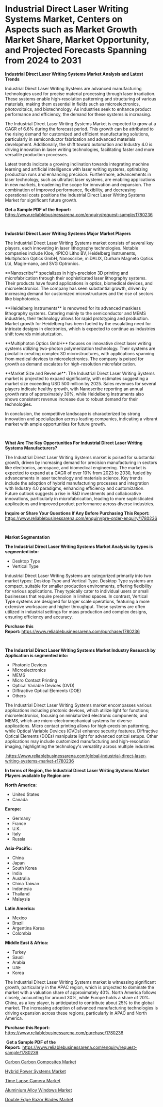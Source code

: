 <p><h1>Industrial Direct Laser Writing Systems Market, Centers on Aspects such as Market Growth Market Share, Market Opportunity, and Projected Forecasts Spanning from 2024 to 2031</h1></p><p><strong>Industrial Direct Laser Writing Systems Market Analysis and Latest Trends</strong></p>
<p><p>Industrial Direct Laser Writing Systems are advanced manufacturing technologies used for precise material processing through laser irradiation. These systems enable high-resolution patterning and structuring of various materials, making them essential in fields such as microelectronics, photovoltaics, and biotechnology. As industries seek to enhance product performance and efficiency, the demand for these systems is increasing.</p><p>The Industrial Direct Laser Writing Systems Market is expected to grow at a CAGR of 6.6% during the forecast period. This growth can be attributed to the rising demand for customized and efficient manufacturing solutions, particularly in semiconductor fabrication and advanced materials development. Additionally, the shift toward automation and Industry 4.0 is driving innovation in laser writing technologies, facilitating faster and more versatile production processes.</p><p>Latest trends indicate a growing inclination towards integrating machine learning and artificial intelligence with laser writing systems, optimizing production runs and enhancing precision. Furthermore, advancements in laser technology, such as ultrafast laser systems, are enabling applications in new markets, broadening the scope for innovation and expansion. The combination of improved performance, flexibility, and decreasing operational costs positions the Industrial Direct Laser Writing Systems Market for significant future growth.</p></p>
<p><strong>Get a Sample PDF of the Report:&nbsp;</strong> <a href="https://www.reliablebusinessarena.com/enquiry/request-sample/1780236?utm_campaign=1871&utm_medium=2&utm_source=Github&utm_content=ia&utm_term=19122024&utm_id=industrial-direct-laser-writing-systems">https://www.reliablebusinessarena.com/enquiry/request-sample/1780236</a></p>
<p>&nbsp;</p>
<p><strong>Industrial Direct Laser Writing Systems Major Market Players</strong></p>
<p><p>The Industrial Direct Laser Writing Systems market consists of several key players, each innovating in laser lithography technologies. Notable companies include Kloe, 4PICO Litho BV, Heidelberg Instruments, Multiphoton Optics GmbH, Nanoscribe, miDALIX, Durham Magneto Optics Ltd, Magie-nano, and SVG Optronics.</p><p>**Nanoscribe** specializes in high-precision 3D printing and microfabrication through their sophisticated laser lithography systems. Their products have found applications in optics, biomedical devices, and microelectronics. The company has seen substantial growth, driven by increasing demand for customized microstructures and the rise of sectors like biophotonics.</p><p>**Heidelberg Instruments** is renowned for its advanced maskless lithography systems. Catering mainly to the semiconductor and MEMS industries, their technology allows for rapid prototyping and production. Market growth for Heidelberg has been fueled by the escalating need for intricate designs in electronics, which is expected to continue as industries shift towards miniaturization.</p><p>**Multiphoton Optics GmbH** focuses on innovative direct laser writing systems utilizing two-photon polymerization technology. Their systems are pivotal in creating complex 3D microstructures, with applications spanning from medical devices to microelectronics. The company is poised for growth as demand escalates for high-resolution microfabrication.</p><p>**Market Size and Revenue**: The Industrial Direct Laser Writing Systems market is projected to expand significantly, with estimates suggesting a market size exceeding USD 500 million by 2025. Sales revenues for several players indicate healthy growth, with Nanoscribe reporting an annual growth rate of approximately 30%, while Heidelberg Instruments also shows consistent revenue increase due to robust demand for their technologies.</p><p>In conclusion, the competitive landscape is characterized by strong innovation and specialization across leading companies, indicating a vibrant market with ample opportunities for future growth.</p></p>
<p>&nbsp;</p>
<p><strong>What Are The Key Opportunities For Industrial Direct Laser Writing Systems Manufacturers?</strong></p>
<p><p>The Industrial Direct Laser Writing Systems market is poised for substantial growth, driven by increasing demand for precision manufacturing in sectors like electronics, aerospace, and biomedical engineering. The market is expected to expand at a CAGR of over 10% from 2023 to 2030, fueled by advancements in laser technology and materials science. Key trends include the adoption of hybrid manufacturing processes and integration with Industry 4.0 paradigms, enhancing efficiency and customization. Future outlook suggests a rise in R&D investments and collaborative innovations, particularly in microfabrication, leading to more sophisticated applications and improved product performance across diverse industries.</p></p>
<p><strong>Inquire or Share Your Questions If Any Before Purchasing This Report:</strong> <a href="https://www.reliablebusinessarena.com/enquiry/pre-order-enquiry/1780236?utm_campaign=1871&utm_medium=2&utm_source=Github&utm_content=ia&utm_term=19122024&utm_id=industrial-direct-laser-writing-systems">https://www.reliablebusinessarena.com/enquiry/pre-order-enquiry/1780236</a></p>
<p>&nbsp;</p>
<p><strong>Market Segmentation</strong></p>
<p><strong>The Industrial Direct Laser Writing Systems Market Analysis by types is segmented into:</strong></p>
<p><ul><li>Desktop Type</li><li>Vertical Type</li></ul></p>
<p><p>Industrial Direct Laser Writing Systems are categorized primarily into two market types: Desktop Type and Vertical Type. Desktop Type systems are compact, suitable for smaller production environments, offering flexibility for various applications. They typically cater to individual users or small businesses that require precision in limited spaces. In contrast, Vertical Type systems are designed for larger scale operations, featuring a more extensive workspace and higher throughput. These systems are often utilized in industrial settings for mass production and complex designs, ensuring efficiency and accuracy.</p></p>
<p><strong>Purchase this Report:&nbsp;</strong><a href="https://www.reliablebusinessarena.com/purchase/1780236?utm_campaign=1871&utm_medium=2&utm_source=Github&utm_content=ia&utm_term=19122024&utm_id=industrial-direct-laser-writing-systems">https://www.reliablebusinessarena.com/purchase/1780236</a></p>
<p>&nbsp;</p>
<p><strong>The Industrial Direct Laser Writing Systems Market Industry Research by Application is segmented into:</strong></p>
<p><ul><li>Photonic Devices</li><li>Microelectronics</li><li>MEMS</li><li>Micro Contact Printing</li><li>Optical Variable Devices (OVD)</li><li>Diffractive Optical Elements (DOE)</li><li>Others</li></ul></p>
<p><p>The Industrial Direct Laser Writing Systems market encompasses various applications including photonic devices, which utilize light for functions; microelectronics, focusing on miniaturized electronic components; and MEMS, which are micro-electromechanical systems for diverse applications. Micro contact printing allows for high-precision patterning, while Optical Variable Devices (OVDs) enhance security features. Diffractive Optical Elements (DOEs) manipulate light for advanced optical setups. Other applications may include customized manufacturing and high-resolution imaging, highlighting the technology's versatility across multiple industries.</p></p>
<p><a href="https://www.reliablebusinessarena.com/global-industrial-direct-laser-writing-systems-market-r1780236?utm_campaign=1871&utm_medium=2&utm_source=Github&utm_content=ia&utm_term=19122024&utm_id=industrial-direct-laser-writing-systems">&nbsp;https://www.reliablebusinessarena.com/global-industrial-direct-laser-writing-systems-market-r1780236</a></p>
<p><strong>In terms of Region, the Industrial Direct Laser Writing Systems Market Players available by Region are:</strong></p>
<p>
    <p> <strong> North America: </strong>
        <ul>
            <li>United States</li>
            <li>Canada</li>
        </ul>
        </p> 
    <p> <strong> Europe: </strong>
        <ul>
            <li>Germany</li>
            <li>France</li>
            <li>U.K.</li>
            <li>Italy</li>
            <li>Russia</li>
        </ul>
        </p> 
    <p> <strong> Asia-Pacific: </strong>
        <ul>
            <li>China</li>
            <li>Japan</li>
            <li>South Korea</li>
            <li>India</li>
            <li>Australia</li>
            <li>China Taiwan</li>
            <li>Indonesia</li>
            <li>Thailand</li>
            <li>Malaysia</li>
        </ul>
        </p> 
    <p> <strong> Latin America: </strong>
        <ul>
            <li>Mexico</li>
            <li>Brazil</li>
            <li>Argentina Korea</li>
            <li>Colombia</li>
        </ul>
        </p> 
    <p> <strong> Middle East & Africa: </strong>
        <ul>
            <li>Turkey</li>
            <li>Saudi</li>
            <li>Arabia</li>
            <li>UAE</li>
            <li>Korea</li>
        </ul>
    </p>
    </p>
<p><p>The Industrial Direct Laser Writing Systems market is witnessing significant growth, particularly in the APAC region, which is projected to dominate the market with a valuation share of approximately 40%. North America follows closely, accounting for around 30%, while Europe holds a share of 20%. China, as a key player, is anticipated to contribute about 25% to the global market. The increasing adoption of advanced manufacturing technologies is driving expansion across these regions, particularly in APAC and North America.</p></p>
<p><strong>Purchase this Report: </strong><a href="https://www.reliablebusinessarena.com/purchase/1780236?utm_campaign=1871&utm_medium=2&utm_source=Github&utm_content=ia&utm_term=19122024&utm_id=industrial-direct-laser-writing-systems">https://www.reliablebusinessarena.com/purchase/1780236</a></p>
<p>&nbsp;<strong>Get a Sample PDF of the Report:&nbsp;&nbsp;</strong><a href="https://www.reliablebusinessarena.com/enquiry/request-sample/1780236?utm_campaign=1871&utm_medium=2&utm_source=Github&utm_content=ia&utm_term=19122024&utm_id=industrial-direct-laser-writing-systems">https://www.reliablebusinessarena.com/enquiry/request-sample/1780236</a></p>
<p><strong></strong></p>
<p><p><a href="https://www.linkedin.com/pulse/carbon-composites-market-size-share-analysis-growth-trends-h3cyc?utm_campaign=1871&utm_medium=2&utm_source=Github&utm_content=ia&utm_term=19122024&utm_id=industrial-direct-laser-writing-systems">Carbon Carbon Composites Market</a></p><p><a href="https://www.linkedin.com/pulse/global-hybrid-power-systems-market-size-andtrends-affecting-g0kac?utm_campaign=1871&utm_medium=2&utm_source=Github&utm_content=ia&utm_term=19122024&utm_id=industrial-direct-laser-writing-systems">Hybrid Power Systems Market</a></p><p><a href="https://www.linkedin.com/pulse/time-lapse-camera-market-report-in-depth-trends-insights-toyce?utm_campaign=1871&utm_medium=2&utm_source=Github&utm_content=ia&utm_term=19122024&utm_id=industrial-direct-laser-writing-systems">Time Lapse Camera Market</a></p><p><a href="https://www.linkedin.com/pulse/a-mkt-nova-vc8zf?utm_campaign=1871&utm_medium=2&utm_source=Github&utm_content=ia&utm_term=19122024&utm_id=industrial-direct-laser-writing-systems">Aluminium Alloy Windows Market</a></p><p><a href="https://www.linkedin.com/pulse/double-edge-razor-blades-market-analysisbased-predicted-46-cagr-aqesf?utm_campaign=1871&utm_medium=2&utm_source=Github&utm_content=ia&utm_term=19122024&utm_id=industrial-direct-laser-writing-systems">Double Edge Razor Blades Market</a></p></p>